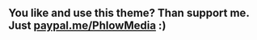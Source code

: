 ## You like and use this theme? Than support me. Just [paypal.me/PhlowMedia](https://www.paypal.me/PhlowMedia) :)
